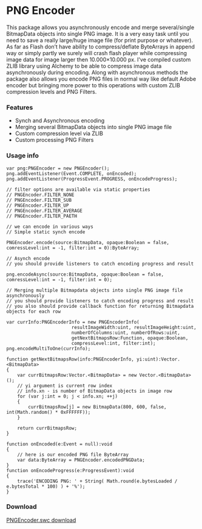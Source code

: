 # PNG Encoder #

This package allows you asynchronously encode and merge several/single BitmapData objects into single PNG image.
It is a very easy task until you need to save a really large/huge image file (for print purpose or whatever). As far as Flash don’t have ability to compress/deflate ByteArrays in append way or simply partly we surely will crash flash player while compressing image data for image larger then 10.000×10.000 px. I've compiled custom ZLIB library using Alchemy to be able to compress image data asynchronously during encoding.
Along with asynchronous methods the package also allows you encode PNG files in normal way like default Adobe encoder but bringing more power to this operations with custom ZLIB compression levels and PNG Filters.

### Features ###

  * Synch and Asynchronous encoding
  * Merging several BitmapData objects into single PNG image file
  * Custom compression level via ZLIB
  * Custom processing PNG Filters

### Usage info ###

```
var png:PNGEncoder = new PNGEncoder();
png.addEventListener(Event.COMPLETE, onEncoded);
png.addEventListener(ProgressEvent.PROGRESS, onEncodeProgress);
 
// filter options are available via static properties
// PNGEncoder.FILTER_NONE
// PNGEncoder.FILTER_SUB
// PNGEncoder.FILTER_UP
// PNGEncoder.FILTER_AVERAGE
// PNGEncoder.FILTER_PAETH
 
// we can encode in various ways
// Simple static synch encode
 
PNGEncoder.encode(source:BitmapData, opaque:Boolean = false, comressLevel:int = -1, filter:int = 0):ByteArray;
 
// Asynch encode
// you should provide listeners to catch encoding progress and result
 
png.encodeAsync(source:BitmapData, opaque:Boolean = false, comressLevel:int = -1, filter:int = 0);
 
// Merging multiple Bitmapdata objects into single PNG image file asynchronously
// you should provide listeners to catch encoding progress and result
// you also should provide callback function for returning Bitmapdata objects for each row
 
var currInfo:PNGEncoderInfo = new PNGEncoderInfo(
						resultImageWidth:uint, resultImageHeight:uint,
						numberOfColumns:uint, numberOfRows:uint,
						getNextBitmapsRow:Function, opaque:Boolean,
						compressLevel:int, filter:int);
png.encodeMultiToOne(currInfo);
 
function getNextBitmapsRow(info:PNGEncoderInfo, yi:uint):Vector.<BitmapData>
{
	var currBitmapsRow:Vector.<BitmapData> = new Vector.<BitmapData>();
	// yi argument is current row index
	// info.xn - is number of BitmapData objects in image row
	for (var j:int = 0; j < info.xn; ++j) 
	{
		currBitmapsRow[j] = new BitmapData(800, 600, false, int(Math.random() * 0xFFFFFF));
	}
 
	return currBitmapsRow;
}
 
function onEncoded(e:Event = null):void 
{
	// here is our encoded PNG file ByteArray
	var data:ByteArray = PNGEncoder.encodedPNGData;
}
function onEncodeProgress(e:ProgressEvent):void 
{
	trace('ENCODING PNG: ' + String( Math.round(e.bytesLoaded / e.bytesTotal * 100) ) + '%');
}
```

### Download ###

[PNGEncoder.swc download](http://in-spirit.googlecode.com/files/PNGEncoder.swc.zip)